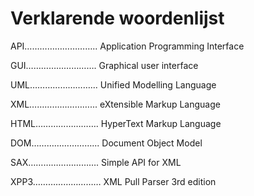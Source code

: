 Verklarende woordenlijst
========================

API……………………….. Application Programming Interface

GUI………………………. Graphical user interface

UML……………………... Unified Modelling Language

XML……………………... eXtensible Markup Language

HTML……………………. HyperText Markup Language

DOM……………………... Document Object Model

SAX………………………. Simple API for XML

XPP3……………………… XML Pull Parser 3rd edition


